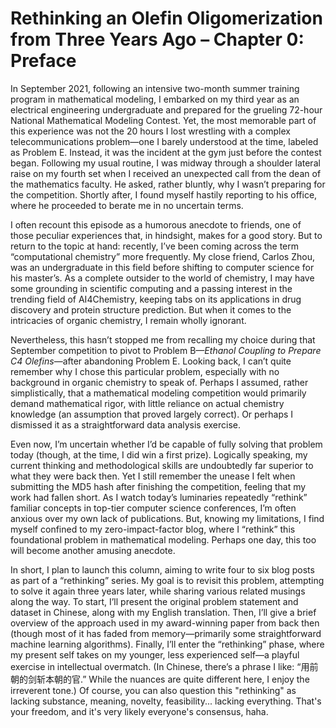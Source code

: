 # Rethinking an Olefin Oligomerization from Three Years Ago – Chapter 0: Preface

In September 2021, following an intensive two-month summer training program in mathematical modeling, I embarked on my third year as an electrical engineering undergraduate and prepared for the grueling 72-hour National Mathematical Modeling Contest. Yet, the most memorable part of this experience was not the 20 hours I lost wrestling with a complex telecommunications problem—one I barely understood at the time, labeled as Problem E. Instead, it was the incident at the gym just before the contest began. Following my usual routine, I was midway through a shoulder lateral raise on my fourth set when I received an unexpected call from the dean of the mathematics faculty. He asked, rather bluntly, why I wasn’t preparing for the competition. Shortly after, I found myself hastily reporting to his office, where he proceeded to berate me in no uncertain terms.

I often recount this episode as a humorous anecdote to friends, one of those peculiar experiences that, in hindsight, makes for a good story. But to return to the topic at hand: recently, I’ve been coming across the term “computational chemistry” more frequently. My close friend, Carlos Zhou, was an undergraduate in this field before shifting to computer science for his master’s. As a complete outsider to the world of chemistry, I may have some grounding in scientific computing and a passing interest in the trending field of AI4Chemistry, keeping tabs on its applications in drug discovery and protein structure prediction. But when it comes to the intricacies of organic chemistry, I remain wholly ignorant.

Nevertheless, this hasn’t stopped me from recalling my choice during that September competition to pivot to Problem B—*Ethanol Coupling to Prepare C4 Olefins*—after abandoning Problem E. Looking back, I can’t quite remember why I chose this particular problem, especially with no background in organic chemistry to speak of. Perhaps I assumed, rather simplistically, that a mathematical modeling competition would primarily demand mathematical rigor, with little reliance on actual chemistry knowledge (an assumption that proved largely correct). Or perhaps I dismissed it as a straightforward data analysis exercise.

Even now, I’m uncertain whether I’d be capable of fully solving that problem today (though, at the time, I did win a first prize). Logically speaking, my current thinking and methodological skills are undoubtedly far superior to what they were back then. Yet I still remember the unease I felt when submitting the MD5 hash after finishing the competition, feeling that my work had fallen short. As I watch today’s luminaries repeatedly “rethink” familiar concepts in top-tier computer science conferences, I’m often anxious over my own lack of publications. But, knowing my limitations, I find myself confined to my zero-impact-factor blog, where I “rethink” this foundational problem in mathematical modeling. Perhaps one day, this too will become another amusing anecdote.

In short, I plan to launch this column, aiming to write four to six blog posts as part of a “rethinking” series. My goal is to revisit this problem, attempting to solve it again three years later, while sharing various related musings along the way. To start, I’ll present the original problem statement and dataset in Chinese, along with my English translation. Then, I’ll give a brief overview of the approach used in my award-winning paper from back then (though most of it has faded from memory—primarily some straightforward machine learning algorithms). Finally, I’ll enter the “rethinking” phase, where my present self takes on my younger, less experienced self—a playful exercise in intellectual overmatch. (In Chinese, there’s a phrase I like: “用前朝的剑斩本朝的官.” While the nuances are quite different here, I enjoy the irreverent tone.) Of course, you can also question this "rethinking" as lacking substance, meaning, novelty, feasibility... lacking everything. That's your freedom, and it's very likely everyone's consensus, haha.
